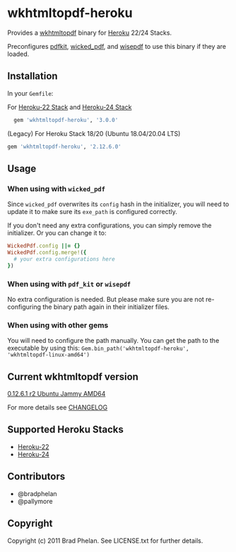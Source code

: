 # wkhtmltopdf-heroku

Provides a [wkhtmltopdf](http://wkhtmltopdf.org/) binary for [Heroku](http://www.heroku.com/) 22/24 Stacks.

Preconfigures [pdfkit](https://rubygems.org/gems/pdfkit), [wicked_pdf](https://rubygems.org/gems/wicked_pdf), and [wisepdf](http://rubygems.org/gems/wisepdf) to use this binary if they are loaded.

## Installation

In your `Gemfile`:

For [Heroku-22 Stack](https://devcenter.heroku.com/articles/heroku-22-stack) and [Heroku-24 Stack](https://devcenter.heroku.com/articles/heroku-24-stack)

```ruby
  gem 'wkhtmltopdf-heroku', '3.0.0'
```

(Legacy) For Heroku Stack 18/20 (Ubuntu 18.04/20.04 LTS)

```ruby
gem 'wkhtmltopdf-heroku', '2.12.6.0'
```

## Usage

### When using with `wicked_pdf`

Since `wicked_pdf` overwrites its `config` hash in the initializer, you
will need to update it to make sure its `exe_path` is configured
correctly.

If you don't need any extra configurations, you can simply remove the
initializer. Or you can change it to:

```ruby
WickedPdf.config ||= {}
WickedPdf.config.merge!({
  # your extra configurations here
})
```

### When using with `pdf_kit` or `wisepdf`

No extra configuration is needed. But please make sure you are not
re-configuring the binary path again in their initializer files.

### When using with other gems

You will need to configure the path manually. You can get the path to
the executable by using this: `Gem.bin_path('wkhtmltopdf-heroku', 'wkhtmltopdf-linux-amd64')`

## Current wkhtmltopdf version

[0.12.6.1 r2 Ubuntu Jammy AMD64](https://github.com/wkhtmltopdf/packaging/releases/tag/0.12.6.1-2)

For more details see [CHANGELOG](https://github.com/wkhtmltopdf/wkhtmltopdf/releases/0.12.6/)

## Supported Heroku Stacks

- [Heroku-22](https://devcenter.heroku.com/articles/heroku-22-stack)
- [Heroku-24](https://devcenter.heroku.com/articles/heroku-24-stack)

## Contributors

- @bradphelan
- @pallymore

## Copyright

Copyright (c) 2011 Brad Phelan. See LICENSE.txt for further details.
